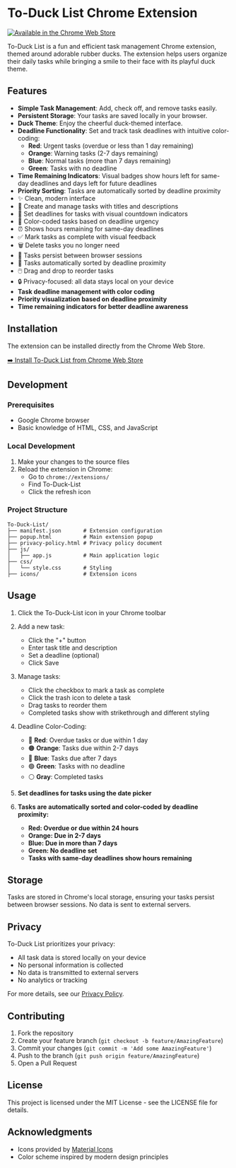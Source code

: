 # To-Duck List Chrome Extension

[![Available in the Chrome Web Store](https://img.shields.io/badge/Chrome%20Web%20Store-Available-brightgreen)](https://chromewebstore.google.com/detail/to-duck-list/inhceipanldclbflgafcjgglpgcjibij)

To-Duck List is a fun and efficient task management Chrome extension, themed around adorable rubber ducks. The extension helps users organize their daily tasks while bringing a smile to their face with its playful duck theme.

## Features

- **Simple Task Management**: Add, check off, and remove tasks easily.
- **Persistent Storage**: Your tasks are saved locally in your browser.
- **Duck Theme**: Enjoy the cheerful duck-themed interface.
- **Deadline Functionality**: Set and track task deadlines with intuitive color-coding:
  - **Red**: Urgent tasks (overdue or less than 1 day remaining)
  - **Orange**: Warning tasks (2-7 days remaining)
  - **Blue**: Normal tasks (more than 7 days remaining)
  - **Green**: Tasks with no deadline
- **Time Remaining Indicators**: Visual badges show hours left for same-day deadlines and days left for future deadlines
- **Priority Sorting**: Tasks are automatically sorted by deadline proximity
- ✨ Clean, modern interface
- 📝 Create and manage tasks with titles and descriptions
- 📅 Set deadlines for tasks with visual countdown indicators
- 🎨 Color-coded tasks based on deadline urgency
- ⏰ Shows hours remaining for same-day deadlines
- ✅ Mark tasks as complete with visual feedback
- 🗑️ Delete tasks you no longer need
- 🔄 Tasks persist between browser sessions
- 🎯 Tasks automatically sorted by deadline proximity
- 🖱️ Drag and drop to reorder tasks
- 🔒 Privacy-focused: all data stays local on your device
- **Task deadline management with color coding**
- **Priority visualization based on deadline proximity**
- **Time remaining indicators for better deadline awareness**

## Installation
The extension can be installed directly from the Chrome Web Store.

[➡️ Install To-Duck List from Chrome Web Store](https://chromewebstore.google.com/detail/to-duck-list/inhceipanldclbflgafcjgglpgcjibij)

## Development

### Prerequisites
- Google Chrome browser
- Basic knowledge of HTML, CSS, and JavaScript

### Local Development
1. Make your changes to the source files
2. Reload the extension in Chrome:
   - Go to `chrome://extensions/`
   - Find To-Duck-List
   - Click the refresh icon

### Project Structure
```
To-Duck-List/
├── manifest.json       # Extension configuration
├── popup.html          # Main extension popup
├── privacy-policy.html # Privacy policy document
├── js/
│   ├── app.js          # Main application logic
├── css/
│   └── style.css       # Styling
├── icons/              # Extension icons
```

## Usage

1. Click the To-Duck-List icon in your Chrome toolbar
2. Add a new task:
   - Click the "+" button
   - Enter task title and description
   - Set a deadline (optional)
   - Click Save

3. Manage tasks:
   - Click the checkbox to mark a task as complete
   - Click the trash icon to delete a task
   - Drag tasks to reorder them
   - Completed tasks show with strikethrough and different styling

4. Deadline Color-Coding:
   - 🔴 **Red**: Overdue tasks or due within 1 day
   - 🟠 **Orange**: Tasks due within 2-7 days
   - 🔵 **Blue**: Tasks due after 7 days
   - 🟢 **Green**: Tasks with no deadline
   - ⚪ **Gray**: Completed tasks

5. **Set deadlines for tasks using the date picker**
6. **Tasks are automatically sorted and color-coded by deadline proximity:**
   - **Red: Overdue or due within 24 hours**
   - **Orange: Due in 2-7 days**
   - **Blue: Due in more than 7 days**
   - **Green: No deadline set**
   - **Tasks with same-day deadlines show hours remaining**

## Storage

Tasks are stored in Chrome's local storage, ensuring your tasks persist between browser sessions. No data is sent to external servers.

## Privacy

To-Duck List prioritizes your privacy:
- All task data is stored locally on your device
- No personal information is collected
- No data is transmitted to external servers
- No analytics or tracking

For more details, see our [Privacy Policy](privacy-policy.html).

## Contributing

1. Fork the repository
2. Create your feature branch (`git checkout -b feature/AmazingFeature`)
3. Commit your changes (`git commit -m 'Add some AmazingFeature'`)
4. Push to the branch (`git push origin feature/AmazingFeature`)
5. Open a Pull Request

## License

This project is licensed under the MIT License - see the LICENSE file for details.

## Acknowledgments

- Icons provided by [Material Icons](https://material.io/icons/)
- Color scheme inspired by modern design principles